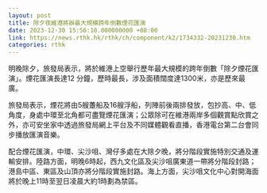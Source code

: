 ```yaml
---
layout: post
title: 除夕夜維港將辦最大規模跨年倒數煙花匯演
date: 2023-12-30 15:56:10.000000000 +08:00
link: https://news.rthk.hk/rthk/ch/component/k2/1734332-20231230.htm
categories: rthk
---
```


明晚除夕，旅發局表示，將於維港上空舉行歷年最大規模的跨年倒數「除夕煙花匯演」。煙花匯演長達12 分鐘，歷時最長，涉及面積闊度達1300米，亦是歷來最廣。

旅發局表示，煙花將由5艘躉船及16艘浮船，列陣前後兩排發放，包抄高、中、低角度，身處中環至北角都可盡覽煙花匯演；公眾除可在維港兩岸多個觀賞點欣賞之外，亦可安坐家中透過旅發局網上平台及不同媒體觀看直播，香港電台第二台會同步播放匯演音樂。

配合煙花匯演，中環、尖沙咀、灣仔多處在大除夕晚，將分階段實施特別交通及運輸安排。陸路方面，明晚6時起，西九文化區及尖沙咀廣東道一帶將分階段封路；港島中區、東區及山頂亦將分階段實施封路。海上方面，尖沙咀文化中心對開海面將於晚上11時至翌日凌晨大約1時劃為禁區。
